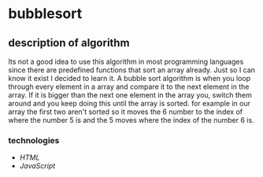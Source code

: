 # bubblesort

## description of algorithm

Its not a good idea to use this algorithm in most programming languages since there are predefined
functions that sort an array already. Just so I can know it exist I decided to learn it. A bubble sort algorithm is when you loop through every element in a array and compare it to the next element in the array. If it is bigger than the next one element in the array you, switch them around and you keep doing this until the array is sorted. for example in our array the first two aren't sorted so it moves the 6 number to the index of where the number 5 is and the 5 moves where the index of the number 6 is.


### technologies

* _HTML_
* _JavaScript_
